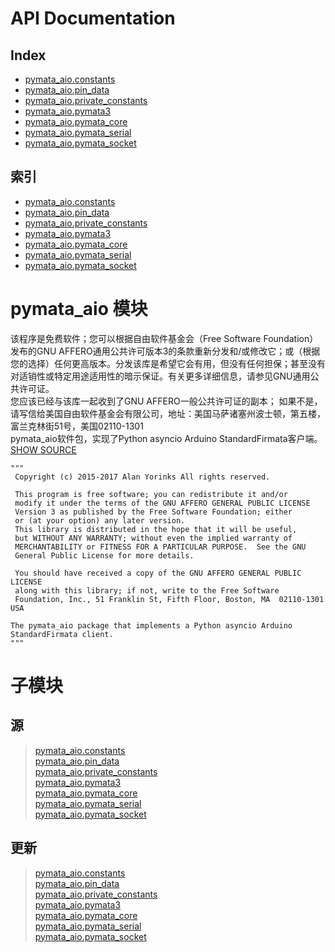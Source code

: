 # API Documentation
## Index
+ [pymata_aio.constants](https://htmlpreview.github.io/?https://raw.githubusercontent.com/MrYsLab/pymata-aio/master/documentation/html/constants.m.html)
+ [pymata_aio.pin_data](https://htmlpreview.github.io/?https://raw.githubusercontent.com/MrYsLab/pymata-aio/master/documentation/html/pin_data.m.html)
+ [pymata_aio.private_constants](https://htmlpreview.github.io/?https://raw.githubusercontent.com/MrYsLab/pymata-aio/master/documentation/html/private_constants.m.html)
+ [pymata_aio.pymata3](https://htmlpreview.github.io/?https://raw.githubusercontent.com/MrYsLab/pymata-aio/master/documentation/html/pymata3.m.html)
+ [pymata_aio.pymata_core](https://htmlpreview.github.io/?https://raw.githubusercontent.com/MrYsLab/pymata-aio/master/documentation/html/pymata_core.m.html)
+ [pymata_aio.pymata_serial](https://htmlpreview.github.io/?https://raw.githubusercontent.com/MrYsLab/pymata-aio/master/documentation/html/pymata_serial.m.html)
+ [pymata_aio.pymata_socket](https://htmlpreview.github.io/?https://raw.githubusercontent.com/MrYsLab/pymata-aio/master/documentation/html/pymata_socket.m.html)
## 索引
+ [pymata_aio.constants](https://github.com/Baymax94/children-python/blob/master/Python_Arduino/pymata_aio_wiki/API%20Documentation/pymata_aio.constants.md)
+ [pymata_aio.pin_data](https://github.com/Baymax94/children-python/blob/master/Python_Arduino/pymata_aio_wiki/API%20Documentation/pymata_aio.pin_data.md)
+ [pymata_aio.private_constants](https://github.com/Baymax94/children-python/blob/master/Python_Arduino/pymata_aio_wiki/API%20Documentation/pymata_aio.private_constants.md)
+ [pymata_aio.pymata3](https://github.com/Baymax94/children-python/blob/master/Python_Arduino/pymata_aio_wiki/API%20Documentation/pymata_aio.pymata3.md)
+ [pymata_aio.pymata_core](https://github.com/Baymax94/children-python/blob/master/Python_Arduino/pymata_aio_wiki/API%20Documentation/pymata_aio.pymata_core.md)
+ [pymata_aio.pymata_serial](https://github.com/Baymax94/children-python/blob/master/Python_Arduino/pymata_aio_wiki/API%20Documentation/pymata_aio.pymata_serial.md)
+ [pymata_aio.pymata_socket](https://github.com/Baymax94/children-python/blob/master/Python_Arduino/pymata_aio_wiki/API%20Documentation/pymata_aio.pymata_socket.md)

# pymata_aio 模块
该程序是免费软件；您可以根据自由软件基金会（Free Software Foundation）发布的GNU AFFERO通用公共许可版本3的条款重新分发和/或修改它；或（根据您的选择）任何更高版本。分发该库是希望它会有用，但没有任何担保；甚至没有对适销性或特定用途适用性的暗示保证。有关更多详细信息，请参见GNU通用公共许可证。  
您应该已经与该库一起收到了GNU AFFERO一般公共许可证的副本； 如果不是，请写信给美国自由软件基金会有限公司，地址：美国马萨诸塞州波士顿，第五楼，富兰克林街51号，美国02110-1301  
pymata_aio软件包，实现了Python asyncio Arduino StandardFirmata客户端。  
[SHOW SOURCE]()
```
"""
 Copyright (c) 2015-2017 Alan Yorinks All rights reserved.

 This program is free software; you can redistribute it and/or
 modify it under the terms of the GNU AFFERO GENERAL PUBLIC LICENSE
 Version 3 as published by the Free Software Foundation; either
 or (at your option) any later version.
 This library is distributed in the hope that it will be useful,
 but WITHOUT ANY WARRANTY; without even the implied warranty of
 MERCHANTABILITY or FITNESS FOR A PARTICULAR PURPOSE.  See the GNU
 General Public License for more details.

 You should have received a copy of the GNU AFFERO GENERAL PUBLIC LICENSE
 along with this library; if not, write to the Free Software
 Foundation, Inc., 51 Franklin St, Fifth Floor, Boston, MA  02110-1301  USA

The pymata_aio package that implements a Python asyncio Arduino StandardFirmata client.
"""
```

# 子模块
## 源
>[pymata_aio.constants](https://htmlpreview.github.io/?https://raw.githubusercontent.com/MrYsLab/pymata-aio/master/documentation/html/constants.m.html)  
>[pymata_aio.pin_data](https://htmlpreview.github.io/?https://raw.githubusercontent.com/MrYsLab/pymata-aio/master/documentation/html/pin_data.m.html)  
>[pymata_aio.private_constants](https://htmlpreview.github.io/?https://raw.githubusercontent.com/MrYsLab/pymata-aio/master/documentation/html/private_constants.m.html)  
>[pymata_aio.pymata3](https://htmlpreview.github.io/?https://raw.githubusercontent.com/MrYsLab/pymata-aio/master/documentation/html/pymata3.m.html)  
>[pymata_aio.pymata_core](https://htmlpreview.github.io/?https://raw.githubusercontent.com/MrYsLab/pymata-aio/master/documentation/html/pymata_core.m.html)  
>[pymata_aio.pymata_serial](https://htmlpreview.github.io/?https://raw.githubusercontent.com/MrYsLab/pymata-aio/master/documentation/html/pymata_serial.m.html)  
>[pymata_aio.pymata_socket](https://htmlpreview.github.io/?https://raw.githubusercontent.com/MrYsLab/pymata-aio/master/documentation/html/pymata_socket.m.html)
## 更新
>[pymata_aio.constants](https://github.com/Baymax94/children-python/blob/master/Python_Arduino/pymata_aio_wiki/API%20Documentation/pymata_aio.constants.md)  
>[pymata_aio.pin_data](https://github.com/Baymax94/children-python/blob/master/Python_Arduino/pymata_aio_wiki/API%20Documentation/pymata_aio.pin_data.md)  
>[pymata_aio.private_constants](https://github.com/Baymax94/children-python/blob/master/Python_Arduino/pymata_aio_wiki/API%20Documentation/pymata_aio.private_constants.md)  
>[pymata_aio.pymata3](https://github.com/Baymax94/children-python/blob/master/Python_Arduino/pymata_aio_wiki/API%20Documentation/pymata_aio.pymata3.md)  
>[pymata_aio.pymata_core](https://github.com/Baymax94/children-python/blob/master/Python_Arduino/pymata_aio_wiki/API%20Documentation/pymata_aio.pymata_core.md)  
>[pymata_aio.pymata_serial](https://github.com/Baymax94/children-python/blob/master/Python_Arduino/pymata_aio_wiki/API%20Documentation/pymata_aio.pymata_serial.md)  
>[pymata_aio.pymata_socket](https://github.com/Baymax94/children-python/blob/master/Python_Arduino/pymata_aio_wiki/API%20Documentation/pymata_aio.pymata_socket.md)  